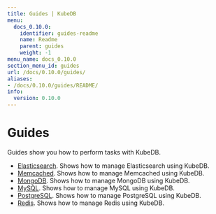 ```yaml
---
title: Guides | KubeDB
menu:
  docs_0.10.0:
    identifier: guides-readme
    name: Readme
    parent: guides
    weight: -1
menu_name: docs_0.10.0
section_menu_id: guides
url: /docs/0.10.0/guides/
aliases:
- /docs/0.10.0/guides/README/
info:
  version: 0.10.0
---
```


# Guides

Guides show you how to perform tasks with KubeDB.

- [Elasticsearch](/docs/0.10.0/guides/elasticsearch/README). Shows how to manage Elasticsearch using KubeDB.
- [Memcached](/docs/0.10.0/guides/memcached/README). Shows how to manage Memcached using KubeDB.
- [MongoDB](/docs/0.10.0/guides/mongodb/README). Shows how to manage MongoDB using KubeDB.
- [MySQL](/docs/0.10.0/guides/mysql/README). Shows how to manage MySQL using KubeDB.
- [PostgreSQL](/docs/0.10.0/guides/postgres/README). Shows how to manage PostgreSQL using KubeDB.
- [Redis](/docs/0.10.0/guides/redis/README). Shows how to manage Redis using KubeDB.
